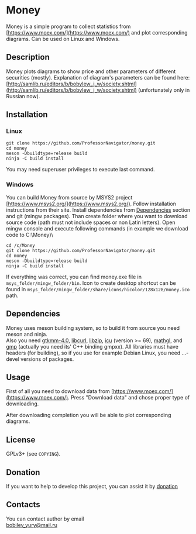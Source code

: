# Money
Money is a simple program to collect statistics from [https://www.moex.com/](https://www.moex.com/) and plot corresponding diagrams. Can be used on Linux and Windows.

## Description

Money plots diagrams to show price and other parameters of different securities (mostly). Explanation of diagram's parameters can be found here: [http://samlib.ru/editors/b/bobylew_j_w/society.shtml](http://samlib.ru/editors/b/bobylew_j_w/society.shtml) (unfortunately only in Russian now).

## Installation

### Linux

`git clone https://github.com/ProfessorNavigator/money.git`\
`cd money`\
`meson -Dbuildtype=release build`\
`ninja -C build install`

You may need superuser privileges to execute last command.

### Windows

You can build Money from source by MSYS2 project [https://www.msys2.org/](https://www.msys2.org/). Follow installation instructions from their site. Install dependencies from [Dependencies](README.md#dependencies) section and git (mingw packages). Than create folder where you want to download source code (path must not include spaces or non Latin letters). Open mingw console and execute following commands (in example we download code to C:\Money)\

`cd /c/Money`\
`git clone https://github.com/ProfessorNavigator/money.git`\
`cd money`\
`meson -Dbuildtype=release build`\
`ninja -C build install`

If everything was correct, you can find money.exe file in `msys_folder/mingw_folder/bin`. Icon to create desktop shortcut can be found in `msys_folder/mingw_folder/share/icons/hicolor/128x128/money.ico` path.

## Dependencies

Money uses meson building system, so to build it from source you need meson and ninja.\
Also you need [gtkmm-4.0](http://www.gtkmm.org/), [libcurl](https://curl.se/libcurl/), [libzip](https://libzip.org/), [icu](https://icu.unicode.org/) (version >= 69), [mathgl](http://mathgl.sourceforge.net/), and [gmp](https://gmplib.org/) (actually you need its' C++ binding gmpxx). All libraries must have headers (for building), so if you use for example Debian Linux, you need ...-devel versions of packages.

## Usage

First of all you need to download data from [https://www.moex.com/](https://www.moex.com/). Press "Download data" and chose proper type of downloading.

After downloading completion you will be able to plot corresponding diagrams.

## License

GPLv3+ (see `COPYING`).

## Donation

If you want to help to develop this project, you can assist it by [donation](https://yoomoney.ru/to/4100117795409573)

## Contacts

You can contact author by email \
bobilev_yury@mail.ru